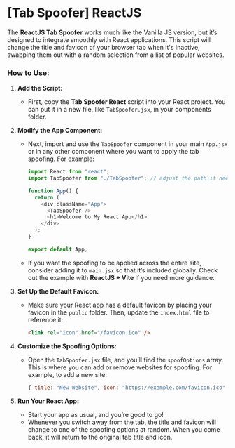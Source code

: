 # [Tab Spoofer] ReactJS

The **ReactJS Tab Spoofer** works much like the Vanilla JS version, but it’s designed to integrate smoothly with React applications. This script will change the title and favicon of your browser tab when it's inactive, swapping them out with a random selection from a list of popular websites.

### How to Use:

1. **Add the Script:**
   - First, copy the **Tab Spoofer React** script into your React project. You can put it in a new file, like `TabSpoofer.jsx`, in your components folder.
   
2. **Modify the App Component:**
   - Next, import and use the `TabSpoofer` component in your main `App.jsx` or in any other component where you want to apply the tab spoofing. For example:
     ```js
     import React from "react";
     import TabSpoofer from "./TabSpoofer"; // adjust the path if needed

     function App() {
       return (
         <div className="App">
           <TabSpoofer />
           <h1>Welcome to My React App</h1>
         </div>
       );
     }

     export default App;
     ```
   - If you want the spoofing to be applied across the entire site, consider adding it to `main.jsx` so that it’s included globally. Check out the example with **ReactJS + Vite** if you need more guidance.

3. **Set Up the Default Favicon:**
   - Make sure your React app has a default favicon by placing your favicon in the `public` folder. Then, update the `index.html` file to reference it:
     ```html
     <link rel="icon" href="/favicon.ico" />
     ```

4. **Customize the Spoofing Options:**
   - Open the `TabSpoofer.jsx` file, and you’ll find the `spoofOptions` array. This is where you can add or remove websites for spoofing. For example, to add a new site:
     ```js
     { title: "New Website", icon: "https://example.com/favicon.ico" }
     ```

5. **Run Your React App:**
   - Start your app as usual, and you’re good to go!
   - Whenever you switch away from the tab, the title and favicon will change to one of the spoofing options at random. When you come back, it will return to the original tab title and icon.

